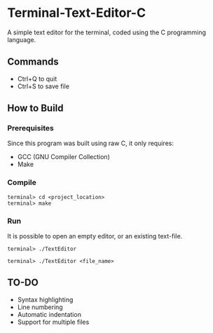 # Terminal-Text-Editor-C
A simple text editor for the terminal, coded using the C programming language.

## Commands
- Ctrl+Q to quit
- Ctrl+S to save file

## How to Build

### Prerequisites
Since this program was built using raw C, it only requires:
- GCC (GNU Compiler Collection)
- Make

### Compile
```
terminal> cd <project_location>
terminal> make
```

### Run
It is possible to open an empty editor, or an existing text-file.
```
terminal> ./TextEditor 
```
```
terminal> ./TextEditor <file_name>
```

## TO-DO
- Syntax highlighting
- Line numbering
- Automatic indentation
- Support for multiple files
